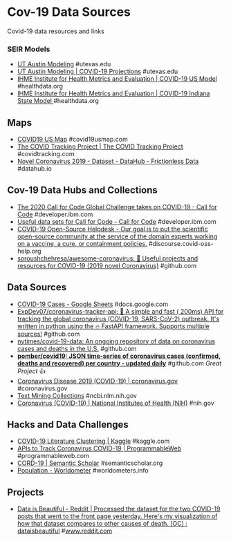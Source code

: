 # Cov-19 Data Sources

Covid-19 data resources and links

### SEIR Models 

- [UT Austin Modeling](https://covid-19.tacc.utexas.edu/) \#utexas.edu
- [UT Austin Modeling | COVID-19 Projections](https://covid-19.tacc.utexas.edu/projections/) \#utexas.edu
- [IHME Institute for Health Metrics and Evaluation | COVID-19 US Model](https://covid19.healthdata.org/united-states-of-america) \#healthdata.org
- [IHME Institute for Health Metrics and Evaluation | COVID-19 Indiana State Model ](https://covid19.healthdata.org/united-states-of-america/indiana) \#healthdata.org

## Maps

- [COVID19 US Map](https://covid19usmap.com/) \#covid19usmap.com
- [The COVID Tracking Project | The COVID Tracking Project](https://covidtracking.com/) \#covidtracking.com
- [Novel Coronavirus 2019 - Dataset - DataHub - Frictionless Data](https://datahub.io/core/covid-19) \#datahub.io

## Cov-19 Data Hubs and Collections

- [The 2020 Call for Code Global Challenge takes on COVID-19 - Call for Code](https://developer.ibm.com/callforcode/blogs/the-2020-call-for-code-global-challenge-takes-on-covid-19) \#developer.ibm.com
- [Useful data sets for Call for Code - Call for Code](https://developer.ibm.com/callforcode/blogs/useful-data-sets-for-call-for-code-2020) \#developer.ibm.com
- [COVID-19 Open-Source Helpdesk - Our goal is to put the scientific open-source community at the service of the domain experts working on a vaccine, a cure, or containment policies.](https://discourse.covid-oss-help.org/) \#discourse.covid-oss-help.org
- [soroushchehresa/awesome-coronavirus: 🦠 Useful projects and resources for COVID-19 (2019 novel Coronavirus)](https://github.com/soroushchehresa/awesome-coronavirus) \#github.com

## Data Sources

- [COVID-19 Cases - Google Sheets](https://docs.google.com/spreadsheets/d/14quQPFErG-hlpsrNgYcX85vW7JMMK5X2vNZrafRcH8c/edit#gid=2087034741) \#docs.google.com
- [ExpDev07/coronavirus-tracker-api: 🦠 A simple and fast ( 200ms) API for tracking the global coronavirus (COVID-19, SARS-CoV-2) outbreak. It's written in python using the 🔥 FastAPI framework. Supports multiple sources!](https://github.com/ExpDev07/coronavirus-tracker-api) \#github.com
- [nytimes/covid-19-data: An ongoing repository of data on coronavirus cases and deaths in the U.S.](https://github.com/nytimes/covid-19-data) \#github.com
- [**pomber/covid19: JSON time-series of coronavirus cases (confirmed, deaths and recovered) per country - updated daily**](https://github.com/pomber/covid19) \#github.com _Great Project_  👍  
- [Coronavirus Disease 2019 (COVID-19) | coronavirus.gov](https://www.coronavirus.gov/) \#coronavirus.gov
- [Text Mining Collections](https://www.ncbi.nlm.nih.gov/pmc/tools/textmining/) \#ncbi.nlm.nih.gov
- [Coronavirus (COVID-19) | National Institutes of Health (NIH)](https://www.nih.gov/health-information/coronavirus) \#nih.gov

## Hacks and Data Challenges

- [COVID-19 Literature Clustering | Kaggle](https://www.kaggle.com/maksimeren/covid-19-literature-clustering) \#kaggle.com
- [APIs to Track Coronavirus COVID-19 | ProgrammableWeb](https://www.programmableweb.com/news/apis-to-track-coronavirus-covid-19/review/2020/04/24) \#programmableweb.com
- [CORD-19 | Semantic Scholar](https://www.semanticscholar.org/cord19) \#semanticscholar.org
- [Population - Worldometer](https://www.worldometers.info/population/) \#worldometers.info

## Projects

- [Data is Beautiful - Reddit | Processed the dataset for the two COVID-19 posts that went to the front page yesterday. Here's my visualization of how that dataset compares to other causes of death. [OC] : dataisbeautiful](https://www.reddit.com/r/dataisbeautiful/comments/fyqno3/hi_im_the_guy_who_aggregated_processed_the/) \#www.reddit.com
